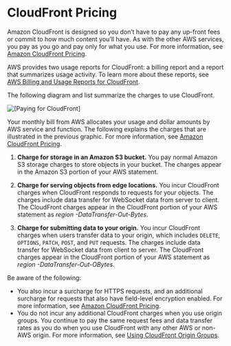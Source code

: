 # CloudFront Pricing<a name="CloudFrontPricing"></a>

Amazon CloudFront is designed so you don’t have to pay any up\-front fees or commit to how much content you’ll have\. As with the other AWS services, you pay as you go and pay only for what you use\. For more information, see [Amazon CloudFront Pricing](http://aws.amazon.com/cloudfront/pricing/)\.

AWS provides two usage reports for CloudFront: a billing report and a report that summarizes usage activity\. To learn more about these reports, see [AWS Billing and Usage Reports for CloudFront](reports-billing.md)\.

The following diagram and list summarize the charges to use CloudFront\.

![\[Paying for CloudFront\]](http://docs.aws.amazon.com/AmazonCloudFront/latest/DeveloperGuide/images/Charges.png)

Your monthly bill from AWS allocates your usage and dollar amounts by AWS service and function\. The following explains the charges that are illustrated in the previous graphic\. For more information, see [Amazon CloudFront Pricing](http://aws.amazon.com/cloudfront/pricing/)\.

1. **Charge for storage in an Amazon S3 bucket\.** You pay normal Amazon S3 storage charges to store objects in your bucket\. The charges appear in the Amazon S3 portion of your AWS statement\.

1. **Charge for serving objects from edge locations\.** You incur CloudFront charges when CloudFront responds to requests for your objects\. The charges include data transfer for WebSocket data from server to client\. The CloudFront charges appear in the CloudFront portion of your AWS statement as *region* *\-DataTransfer\-Out\-Bytes*\. 

1. **Charge for submitting data to your origin\.** You incur CloudFront charges when users transfer data to your origin, which includes `DELETE`, `OPTIONS`, `PATCH`, `POST`, and `PUT` requests\. The charges include data transfer for WebSocket data from client to server\. The CloudFront charges appear in the CloudFront portion of your AWS statement as *region* *\-DataTransfer\-Out\-OBytes*\.

Be aware of the following:
+ You also incur a surcharge for HTTPS requests, and an additional surcharge for requests that also have field\-level encryption enabled\. For more information, see [Amazon CloudFront Pricing](http://aws.amazon.com/cloudfront/pricing/)\.
+ You do not incur any additional CloudFront charges when you use origin groups\. You continue to pay the same request fees and data transfer rates as you do when you use CloudFront with any other AWS or non\-AWS origin\. For more information, see [Using CloudFront Origin Groups](DownloadDistS3AndCustomOrigins.md#concept_origin_groups)\. 